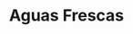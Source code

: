 ---
image: /images/aguas-frescas.jpg
title: Aguas Frescas
description: |-
    Fresh citrus and fruit juices made daily.
price: '3.50'
menu_name: aguas-frescas
order: 7
---
